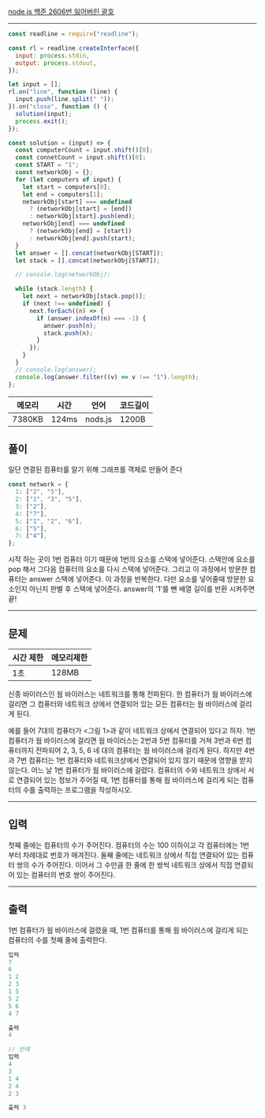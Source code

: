 [node.js 백준 2606번 잃어버린 괄호](https://www.acmicpc.net/problem/2606)

---

```javascript
const readline = require("readline");

const rl = readline.createInterface({
  input: process.stdin,
  output: process.stdout,
});

let input = [];
rl.on("line", function (line) {
  input.push(line.split(" "));
}).on("close", function () {
  solution(input);
  process.exit();
});

const solution = (input) => {
  const computerCount = input.shift()[0];
  const connetCount = input.shift()[0];
  const START = "1";
  const networkObj = {};
  for (let computers of input) {
    let start = computers[0];
    let end = computers[1];
    networkObj[start] === undefined
      ? (networkObj[start] = [end])
      : networkObj[start].push(end);
    networkObj[end] === undefined
      ? (networkObj[end] = [start])
      : networkObj[end].push(start);
  }
  let answer = [].concat(networkObj[START]);
  let stack = [].concat(networkObj[START]);

  // console.log(networkObj);

  while (stack.length) {
    let next = networkObj[stack.pop()];
    if (next !== undefined) {
      next.forEach((n) => {
        if (answer.indexOf(n) === -1) {
          answer.push(n);
          stack.push(n);
        }
      });
    }
  }
  // console.log(answer);
  console.log(answer.filter((v) => v !== "1").length);
};
```

| 메모리 | 시간  | 언어    | 코드길이 |
| ------ | ----- | ------- | -------- |
| 7380KB | 124ms | nods.js | 1200B    |

## 풀이

일단 연결된 컴퓨터를 알기 위해 그래프를 객체로 만들어 준다

```javascript
const network = {
  1: ["2", "5"],
  2: ["1", "3", "5"],
  3: ["2"],
  4: ["7"],
  5: ["1", "2", "6"],
  6: ["5"],
  7: ["4"],
};
```

시작 하는 곳이 1번 컴퓨터 이기 때문에 1번의 요소를 스택에 넣어준다.
스택안에 요소를 pop 해서 그다음 컴퓨터의 요소를 다시 스택에 넣어준다.
그리고 이 과정에서 방문한 컴퓨터는 answer 스택에 넣어준다.
이 과정을 반복한다.
다만 요소를 넣어줄때 방문한 요소인지 아닌지 판별 후 스택에 넣어준다.
answer의 '1'를 뺀 배열 길이를 반환 시켜주면 끝!

---

## 문제

| 시간 제한 | 메모리제한 |
| --------- | ---------- |
| 1초       | 128MB      |

신종 바이러스인 웜 바이러스는 네트워크를 통해 전파된다. 한 컴퓨터가 웜 바이러스에 걸리면 그 컴퓨터와 네트워크 상에서 연결되어 있는 모든 컴퓨터는 웜 바이러스에 걸리게 된다.

예를 들어 7대의 컴퓨터가 <그림 1>과 같이 네트워크 상에서 연결되어 있다고 하자. 1번 컴퓨터가 웜 바이러스에 걸리면 웜 바이러스는 2번과 5번 컴퓨터를 거쳐 3번과 6번 컴퓨터까지 전파되어 2, 3, 5, 6 네 대의 컴퓨터는 웜 바이러스에 걸리게 된다. 하지만 4번과 7번 컴퓨터는 1번 컴퓨터와 네트워크상에서 연결되어 있지 않기 때문에 영향을 받지 않는다.
어느 날 1번 컴퓨터가 웜 바이러스에 걸렸다. 컴퓨터의 수와 네트워크 상에서 서로 연결되어 있는 정보가 주어질 때, 1번 컴퓨터를 통해 웜 바이러스에 걸리게 되는 컴퓨터의 수를 출력하는 프로그램을 작성하시오.

---

## 입력

첫째 줄에는 컴퓨터의 수가 주어진다. 컴퓨터의 수는 100 이하이고 각 컴퓨터에는 1번 부터 차례대로 번호가 매겨진다. 둘째 줄에는 네트워크 상에서 직접 연결되어 있는 컴퓨터 쌍의 수가 주어진다. 이어서 그 수만큼 한 줄에 한 쌍씩 네트워크 상에서 직접 연결되어 있는 컴퓨터의 번호 쌍이 주어진다.

---

## 출력

1번 컴퓨터가 웜 바이러스에 걸렸을 때, 1번 컴퓨터를 통해 웜 바이러스에 걸리게 되는 컴퓨터의 수를 첫째 줄에 출력한다.

```javascript
입력
7
6
1 2
2 3
1 5
5 2
5 6
4 7

출력
4

// 반례
입력
4
3
1 4
2 4
2 3

출력 3
```
